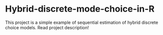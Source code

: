 # Hybrid-discrete-mode-choice-in-R
This project is a simple example of sequential estimation of hybrid discrete choice models. Read project description!
